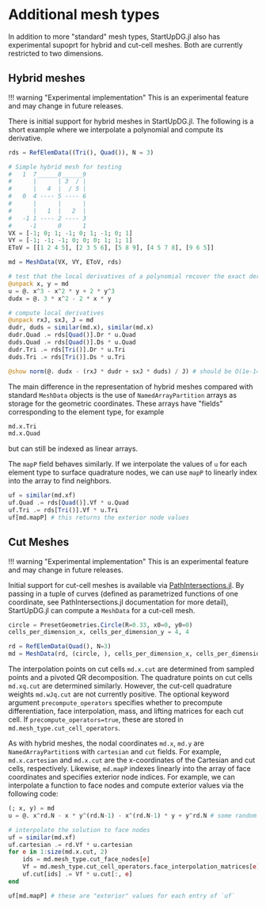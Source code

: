 # Additional mesh types

In addition to more "standard" mesh types, StartUpDG.jl also has experimental supoprt for hybrid and cut-cell meshes. Both are currently restricted to two dimensions.

## Hybrid meshes

!!! warning "Experimental implementation"
    This is an experimental feature and may change in future releases.

There is initial support for hybrid meshes in StartUpDG.jl. The following is a 
short example where we interpolate a polynomial and compute its derivative.
```julia
rds = RefElemData((Tri(), Quad()), N = 3)

# Simple hybrid mesh for testing
#   1  7______8______9
#      |      | 3  / |
#      |   4  |  / 5 |
#   0  4 ---- 5 ---- 6 
#      |      |      |
#      |   1  |   2  |
#   -1 1 ---- 2 ---- 3
#     -1      0      1
VX = [-1; 0; 1; -1; 0; 1; -1; 0; 1]
VY = [-1; -1; -1; 0; 0; 0; 1; 1; 1]
EToV = [[1 2 4 5], [2 3 5 6], [5 8 9], [4 5 7 8], [9 6 5]]

md = MeshData(VX, VY, EToV, rds)

# test that the local derivatives of a polynomial recover the exact derivative
@unpack x, y = md
u = @. x^3 - x^2 * y + 2 * y^3
dudx = @. 3 * x^2 - 2 * x * y

# compute local derivatives
@unpack rxJ, sxJ, J = md
dudr, duds = similar(md.x), similar(md.x)
dudr.Quad .= rds[Quad()].Dr * u.Quad
duds.Quad .= rds[Quad()].Ds * u.Quad
dudr.Tri .= rds[Tri()].Dr * u.Tri
duds.Tri .= rds[Tri()].Ds * u.Tri

@show norm(@. dudx - (rxJ * dudr + sxJ * duds) / J) # should be O(1e-14)
```

The main difference in the representation of hybrid meshes compared with standard `MeshData` objects 
is the use of `NamedArrayPartition` arrays as storage for the geometric coordinates. These arrays have 
"fields" corresponding to the element type, for example
```julia
md.x.Tri
md.x.Quad
```
but can still be indexed as linear arrays. 

The `mapP` field behaves similarly. If we interpolate the values of `u` for each element type to surface
quadrature nodes, we can use `mapP` to linearly index into the array to find neighbors. 
```julia
uf = similar(md.xf)
uf.Quad .= rds[Quad()].Vf * u.Quad
uf.Tri .= rds[Tri()].Vf * u.Tri
uf[md.mapP] # this returns the exterior node values
```

## Cut Meshes

!!! warning "Experimental implementation"
    This is an experimental feature and may change in future releases.

Initial support for cut-cell meshes is available via [PathIntersections.jl](https://github.com/cgt3/pathintersections.jl). By passing in a tuple of curves (defined as parametrized functions of one coordinate, see PathIntersections.jl documentation for more detail), StartUpDG.jl can compute a `MeshData` for a cut-cell mesh. 
```julia
circle = PresetGeometries.Circle(R=0.33, x0=0, y0=0)
cells_per_dimension_x, cells_per_dimension_y = 4, 4

rd = RefElemData(Quad(), N=3)
md = MeshData(rd, (circle, ), cells_per_dimension_x, cells_per_dimension_y; precompute_operators=true)
```
The interpolation points on cut cells `md.x.cut` are determined from sampled points and a pivoted QR decomposition. The quadrature points on cut cells `md.xq.cut` are determined similarly. However, the cut-cell quadrature weights `md.wJq.cut` are not currently positive. The optional keyword argument `precompute_operators` specifies 
whether to precompute differentiation, face interpolation, mass, and lifting matrices for each cut cell. If 
`precompute_operators=true`, these are stored in `md.mesh_type.cut_cell_operators`. 

As with hybrid meshes, the nodal coordinates `md.x`, `md.y` are `NamedArrayPartition`s with `cartesian` and `cut` fields. For example, `md.x.cartesian` and `md.x.cut` are the x-coordinates of the Cartesian and cut cells, respectively. Likewise, `md.mapP` indexes linearly into the array of face coordinates and specifies exterior node indices. For example, we can interpolate a function to face nodes and compute exterior values via the following code:
```julia
(; x, y) = md
u = @. x^rd.N - x * y^(rd.N-1) - x^(rd.N-1) * y + y^rd.N # some random function 

# interpolate the solution to face nodes
uf = similar(md.xf) 
uf.cartesian .= rd.Vf * u.cartesian
for e in 1:size(md.x.cut, 2)
    ids = md.mesh_type.cut_face_nodes[e]
    Vf = md.mesh_type.cut_cell_operators.face_interpolation_matrices[e]
    uf.cut[ids] .= Vf * u.cut[:, e]
end

uf[md.mapP] # these are "exterior" values for each entry of `uf`
```